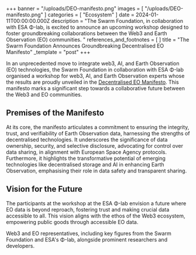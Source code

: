 +++
banner = "/uploads/DEO-manifesto.png"
images = [ "/uploads/DEO-manifesto.png" ]
categories = [ "Ecosystem" ]
date = 2024-01-11T00:00:00.000Z
description = "The Swarm Foundation, in collaboration with ESA Φ-lab, is excited to announce an upcoming workshop designed to foster groundbreaking collaborations between the Web3 and Earth Observation (EO) communities. "
references_and_footnotes = [ ]
title = "The Swarm Foundation Announces Groundbreaking Decentralised EO Manifesto"
_template = "post"
+++

In an unprecedented move to integrate web3, AI, and Earth Observation (EO) technologies, the Swarm Foundation in collaboration with ESA Φ-lab organised a workshop for web3, AI, and Earth Observation experts whose the results are proudly unveiled in the [Decentralised EO Manifesto](https://decentraliseeo.ethswarm.org/). This manifesto marks a significant step towards a collaborative future between the Web3 and EO communities.

## Premises of the Manifesto

At its core, the manifesto articulates a commitment to ensuring the integrity, trust, and verifiability of Earth Observation data, harnessing the strengths of decentralised technologies. It underscores the significance of data ownership, security, and selective disclosure, advocating for control over data sharing, in alignment with European Space Agency protocols. Furthermore, it highlights the transformative potential of emerging technologies like decentralised storage and AI in enhancing Earth Observation, emphasising their role in data safety and transparent sharing.

## Vision for the Future

The participants at the workshop at the ESA Φ-lab​​ envision a future where EO data is beyond reproach, fostering trust and making crucial data accessible to all. This vision aligns with the ethos of the Web3 ecosystem, empowering public goods through accessible EO data.

Web3 and EO representatives, including key figures from the Swarm Foundation and ESA's Φ-lab, alongside prominent researchers and developers.
